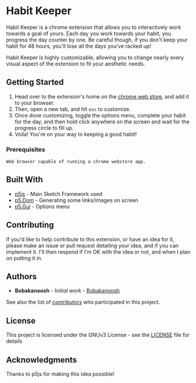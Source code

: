 # Habit Keeper

Habit Keeper is a chrome extension that allows you to interactively work towards a goal of yours. Each day you work towards your habit, you progress the day counter by one. Be careful though, if you don't keep your habit for 48 hours, you'll lose all the days you've racked up!

Habit Keeper is highly customizable, allowing you to change nearly every visual aspect of the extension to fit your aesthetic needs.

## Getting Started

1. Head over to the extension's home on the [chrome web store](https://chrome.google.com/webstore/detail/habit-keeper/djmemjiaekoigemohhoofehlennhcaff?hl=en), and add it to your browser. 
2. Then, open a new tab, and hit `esc` to customize.
3. Once done customizing, toggle the options menu, complete your habit for the day, and then hold click anywhere on the screen and wait for the progress circle to fill up.
4. Voila! You're on your way to keeping a good habit!

### Prerequisites
```
Web browser capable of running a chrome webstore app.
```

## Built With

* [p5js](https://p5js.org/) - Main Sketch Framework used
* [p5.Dom](https://p5js.org/reference/#/libraries/p5.dom) - Generating some links/images on screen
* [p5.Gui](https://github.com/bitcraftlab/p5.gui) - Options menu

## Contributing

If you'd like to help contribute to this extension, or have an idea for it, please make an issue or pull request detailing your idea, and if you can implement it. I'll then respond if I'm OK with the idea or not, and when I plan on putting it in.

## Authors

* **Bobakanoosh** - *Initial work* - [Bobakanoosh](https://github.com/Bobakanoosh)

See also the list of [contributors](https://github.com/your/project/contributors) who participated in this project.

## License

This project is licensed under the GNUv3 License - see the [LICENSE](LICENSE.md) file for details

## Acknowledgments
Thanks to p5js for making this idea possible!
